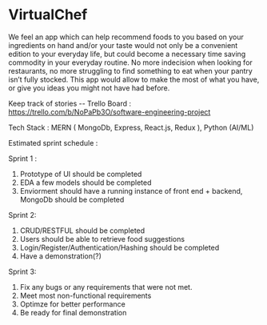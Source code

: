 # VirtualChef
We feel an app which can help recommend foods to you based on your ingredients on hand and/or your taste would not only be a convenient edition to your everyday life, but could become a necessary time saving commodity in your everyday routine. No more indecision when looking for restaurants, no more struggling to find something to eat when your pantry isn’t fully stocked. This app would allow to make the most of what you have, or give you ideas you might not have had before. 

Keep track of stories -- Trello Board : https://trello.com/b/NoPaPb3O/software-engineering-project 

Tech Stack : MERN ( MongoDb, Express, React.js, Redux ), Python (AI/ML)


Estimated sprint schedule :

Sprint 1 : 
1. Prototype of UI should be completed 
2. EDA a few models should be completed
3. Enviorment should have a running instance of front end + backend, MongoDb should be completed

Sprint 2: 
1. CRUD/RESTFUL should be completed 
2. Users should be able to retrieve food suggestions 
4. Login/Register/Authentication/Hashing should be completed
3. Have a demonstration(?)

Sprint 3:
1. Fix any bugs or any requirements that were not met. 
2. Meet most non-functional requirements
3. Optimze for better performance
4. Be ready for final demonstration
